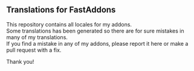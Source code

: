 ## Translations for FastAddons

This repository contains all locales for my addons.  
Some translations has been generated so there are for sure mistakes in many of my translations.  
If you find a mistake in any of my addons, please report it here or make a pull request with a fix.

Thank you!
